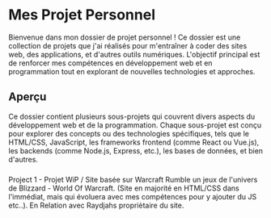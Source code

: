 # Mes Projet Personnel

Bienvenue dans mon dossier de projet personnel ! Ce dossier est une collection de projets que j'ai réalisés pour m'entraîner à coder des sites web, des applications, et d'autres outils numériques. L'objectif principal est de renforcer mes compétences en développement web et en programmation tout en explorant de nouvelles technologies et approches.

## Aperçu

Ce dossier contient plusieurs sous-projets qui couvrent divers aspects du développement web et de la programmation. Chaque sous-projet est conçu pour explorer des concepts ou des technologies spécifiques, tels que le HTML/CSS, JavaScript, les frameworks frontend (comme React ou Vue.js), les backends (comme Node.js, Express, etc.), les bases de données, et bien d'autres.

### 
Project 1 - Projet WiP / Site basée sur Warcraft Rumble un jeux de l'univers de Blizzard - World Of Warcraft. (Site en majorité en HTML/CSS dans l'immédiat, mais qui évoluera avec mes compétences pour y ajouter du JS etc..).
En Relation avec Raydjahs propriètaire du site.
